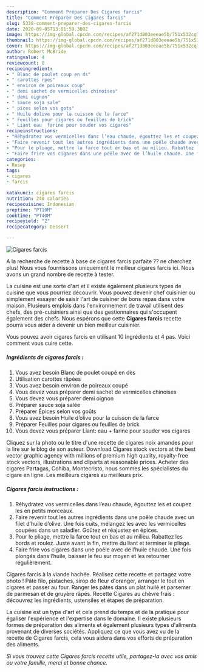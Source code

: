 ```yaml
---
description: "Comment Préparer Des Cigares farcis"
title: "Comment Préparer Des Cigares farcis"
slug: 5338-comment-preparer-des-cigares-farcis
date: 2020-09-05T13:01:59.300Z
image: https://img-global.cpcdn.com/recipes/af271d803eeeae5b/751x532cq70/cigares-farcis-photo-principale-de-la-recette.jpg
thumbnail: https://img-global.cpcdn.com/recipes/af271d803eeeae5b/751x532cq70/cigares-farcis-photo-principale-de-la-recette.jpg
cover: https://img-global.cpcdn.com/recipes/af271d803eeeae5b/751x532cq70/cigares-farcis-photo-principale-de-la-recette.jpg
author: Robert McBride
ratingvalue: 4
reviewcount: 8
recipeingredient:
- " Blanc de poulet coup en ds"
- " carottes rpes"
- " environ de poireaux coup"
- " demi sachet de vermicelles chinoises"
- " demi oignon"
- " sauce soja sale"
- " pices selon vos gots"
- " Huile dolive pour la cuisson de la farce"
- " Feuilles pour cigares ou feuilles de brick"
- " Liant eau  farine pour souder vos cigares"
recipeinstructions:
- "Réhydratez vos vermicelles dans l’eau chaude, égouttez les et coupez les en petits morceaux."
- "Faire revenir tout les autres ingrédients dans une poêle chaude avec un filet d’huile d’olive. Une fois cuits, mélangez les avec les vermicelles coupées dans un saladier. Goûtez et réajustez en épices."
- "Pour le pliage, mettre la farce tout en bas et au milieu. Rabattez les bords et roulez. Juste avant la fin, mettre du liant et terminer le pliage."
- "Faire frire vos cigares dans une poêle avec de l’huile chaude. Une fois plongés dans l’huile, baisser le feu sur moyen et les retourner régulièrement."
categories:
- Resep
tags:
- cigares
- farcis

katakunci: cigares farcis 
nutrition: 240 calories
recipecuisine: Indonesian
preptime: "PT10M"
cooktime: "PT40M"
recipeyield: "2"
recipecategory: Dessert

---
```



![Cigares farcis](https://img-global.cpcdn.com/recipes/af271d803eeeae5b/751x532cq70/cigares-farcis-photo-principale-de-la-recette.jpg)

A la recherche de recette à base de cigares farcis parfaite ?? ne cherchez plus! Nous vous fournissons uniquement le meilleur cigares farcis ici. Nous avons un grand nombre de recette à tester.

La cuisine est une sorte d'art et il existe également plusieurs types de cuisine que vous pourriez découvrir. Vous pouvez devenir chef cuisinier ou simplement essayer de saisir l'art de cuisiner de bons repas dans votre maison. Plusieurs emplois dans l'environnement de travail utilisent des chefs, des pré-cuisiniers ainsi que des gestionnaires qui s'occupent également des chefs. Nous espérons que cette <strong> Cigares farcis </strong> recette pourra vous aider à devenir un bien meilleur cuisinier.

<!--inarticleads1-->

Vous pouvez avoir cigares farcis en utilisant 10 Ingrédients et 4 pas. Voici comment vous cuire cette.

##### Ingrédients de cigares farcis :

1. Vous avez besoin  Blanc de poulet coupé en dès
1. Utilisation  carottes râpées
1. Vous avez besoin  environ de poireaux coupé
1. Vous devez vous préparer  demi sachet de vermicelles chinoises
1. Vous devez vous préparer  demi oignon
1. Préparer  sauce soja salée
1. Préparer  Épices selon vos goûts
1. Vous avez besoin  Huile d’olive pour la cuisson de la farce
1. Préparer  Feuilles pour cigares ou feuilles de brick
1. Vous devez vous préparer  Liant: eau + farine pour souder vos cigares


Cliquez sur la photo ou le titre d&#39;une recette de cigares noix amandes pour la lire sur le blog de son auteur. Download Cigares stock vectors at the best vector graphic agency with millions of premium high quality, royalty-free stock vectors, illustrations and cliparts at reasonable prices. Acheter des cigares Partagas, Cohiba, Montecristo, nous sommes les spécialistes du cigare en ligne. Les meilleurs cigares au meilleurs prix. 

<!--inarticleads2-->

##### Cigares farcis instructions :

1. Réhydratez vos vermicelles dans l’eau chaude, égouttez les et coupez les en petits morceaux.
1. Faire revenir tout les autres ingrédients dans une poêle chaude avec un filet d’huile d’olive. Une fois cuits, mélangez les avec les vermicelles coupées dans un saladier. Goûtez et réajustez en épices.
1. Pour le pliage, mettre la farce tout en bas et au milieu. Rabattez les bords et roulez. Juste avant la fin, mettre du liant et terminer le pliage.
1. Faire frire vos cigares dans une poêle avec de l’huile chaude. Une fois plongés dans l’huile, baisser le feu sur moyen et les retourner régulièrement.


Cigares farcis à la viande hachée. Réalisez cette recette et partagez votre photo ! Pâte filo, pistaches, sirop de fleur d&#39;oranger, arranger le tout en cigares et passer au four. Ranger les pâtes dans un plat huilé et parsemer de parmesan et de gruyère râpés. Recette Cigares au chèvre frais : découvrez les ingrédients, ustensiles et étapes de préparation. 

<!--inarticleads1-->

<p>
La cuisine est un type d'art et cela prend du temps et de la pratique pour égaliser l'expérience et l'expertise dans le domaine. Il existe plusieurs formes de préparation des aliments et également plusieurs types d'aliments provenant de diverses sociétés. Appliquez ce que vous avez vu de la recette de Cigares farcis, cela vous aidera dans vos efforts de préparation des aliments.
</p>

<p>
<i>Si vous trouvez cette Cigares farcis recette utile, partagez-la avec vos amis ou votre famille, merci et bonne chance.</i>
</p>
